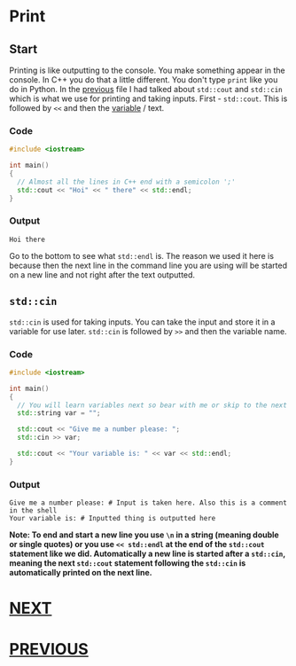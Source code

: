 # Print

## Start

Printing is like outputting to the console. You make something appear in the console. In C++ you do that a little different. You don't type `print` like you do in Python. In the [previous](0.%20Setup.md) file I had talked about `std::cout` and `std::cin` which is what we use for printing and taking inputs. First - `std::cout`. This is followed by `<<` and then the [variable](2.%20Variables.md) / text.

### Code

```cpp
#include <iostream>

int main()
{
  // Almost all the lines in C++ end with a semicolon ';'
  std::cout << "Hoi" << " there" << std::endl;
}
```

### Output

```shell
Hoi there
```

Go to the bottom to see what `std::endl` is. The reason we used it here is because then the next line in the command line you are using will be started on a new line and not right after the text outputted.

## `std::cin`

`std::cin` is used for taking inputs. You can take the input and store it in a variable for use later. `std::cin` is followed by `>>` and then the variable name.

### Code

```cpp
#include <iostream>

int main()
{
  // You will learn variables next so bear with me or skip to the next file to understand this
  std::string var = "";

  std::cout << "Give me a number please: ";
  std::cin >> var;

  std::cout << "Your variable is: " << var << std::endl;
}
```

### Output

```shell
Give me a number please: # Input is taken here. Also this is a comment in the shell
Your variable is: # Inputted thing is outputted here
```

**Note: To end and start a new line you use `\n` in a string (meaning double or single quotes) or you use `<< std::endl` at the end of the `std::cout` statement like we did. Automatically a new line is started after a `std::cin`, meaning the next `std::cout` statement following the `std::cin` is automatically printed on the next line.**

# [NEXT](2.%20Variables.md)

# [PREVIOUS](0.%20Setup.md)
